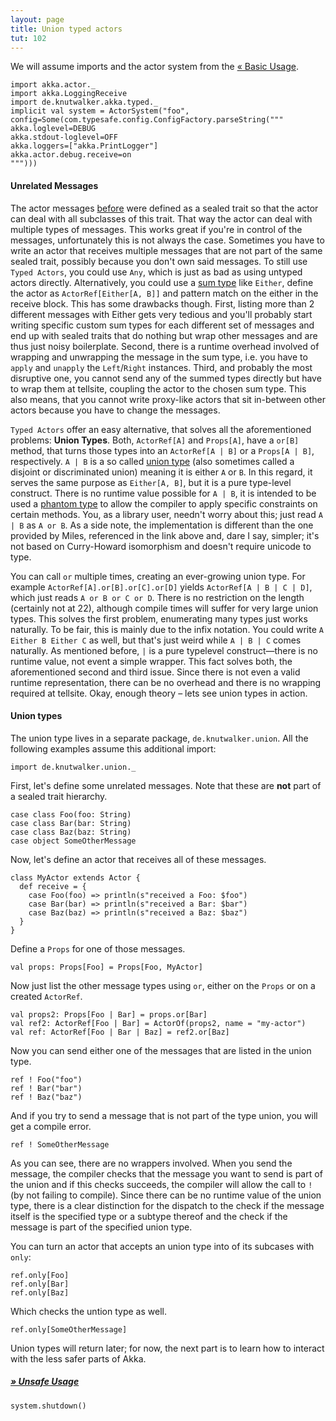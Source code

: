 ```yaml
---
layout: page
title: Union typed actors
tut: 102
---
```


We will assume imports and the actor system from the [&laquo; Basic Usage](index.html).

```tut:invisible
import akka.actor._
import akka.LoggingReceive
import de.knutwalker.akka.typed._
implicit val system = ActorSystem("foo", config=Some(com.typesafe.config.ConfigFactory.parseString("""
akka.loglevel=DEBUG
akka.stdout-loglevel=OFF
akka.loggers=["akka.PrintLogger"]
akka.actor.debug.receive=on
""")))
```


#### Unrelated Messages

The actor messages [before](index.html#actor-definition) were defined as a sealed trait so that the actor can deal with all subclasses of this trait. That way the actor can deal with multiple types of messages.
This works great if you're in control of the messages, unfortunately this is not always the case. Sometimes you have to write an actor that receives multiple messages that are not part of the same sealed trait, possibly because you don't own said messages.
To still use `Typed Actors`, you could use `Any`, which is just as bad as using untyped actors directly.
Alternatively, you could use a [sum type](https://en.wikipedia.org/wiki/Sum_type) like `Either`, define the actor as `ActorRef[Either[A, B]]` and pattern match on the either in the receive block. This has some drawbacks though.
First, listing more than 2 different messages with Either gets very tedious and you'll probably start writing specific custom sum types for each different set of messages and end up with sealed traits that do nothing but wrap other messages and are thus just noisy boilerplate.
Second, there is a runtime overhead involved of wrapping and unwrapping the message in the sum type, i.e. you have to `apply` and `unapply` the `Left`/`Right` instances.
Third, and probably the most disruptive one, you cannot send any of the summed types directly but have to wrap them at tellsite, coupling the actor to the chosen sum type. This also means, that you cannot write proxy-like actors that sit in-between other actors because you have to change the messages.

`Typed Actors` offer an easy alternative, that solves all the aforementioned problems: **Union Types**.
Both, `ActorRef[A]` and `Props[A]`, have a `or[B]` method, that turns those types into an `ActorRef[A | B]` or a `Props[A | B]`, respectively.
`A | B` is a so called [union type](http://ktoso.github.io/scala-types-of-types/#union-type-span-style-color-red-span) (also sometimes called a disjoint or discriminated union) meaning it is either `A` or `B`. In this regard, it serves the same purpose as `Either[A, B]`, but it is a pure type-level construct. There is no runtime value possible for `A | B`, it is intended to be used a [phantom type](http://ktoso.github.io/scala-types-of-types/#phantom-type) to allow the compiler to apply specific constraints on certain methods.
You, as a library user, needn't worry about this; just read `A | B` as `A or B`.
As a side note, the implementation is different than the one provided by Miles, referenced in the link above and, dare I say, simpler; it's not based on Curry-Howard isomorphism and doesn't require unicode to type.

You can call `or` multiple times, creating an ever-growing union type. For example `ActorRef[A].or[B].or[C].or[D]` yields `ActorRef[A | B | C | D]`, which just reads `A or B or C or D`. There is no restriction on the length (certainly not at 22), although compile times will suffer for very large union types.
This solves the first problem, enumerating many types just works naturally. To be fair, this is mainly due to the infix notation. You could write `A Either B Either C` as well, but that's just weird while `A | B | C` comes naturally.
As mentioned before, `|` is a pure typelevel construct—there is no runtime value, not event a simple wrapper. This fact solves both, the aforementioned second and third issue. Since there is not even a valid runtime representation, there can be no overhead and there is no wrapping required at tellsite.
Okay, enough theory – lets see union types in action.

#### Union types

The union type lives in a separate package, `de.knutwalker.union`. All the following examples assume this
additional import:

```tut:silent
import de.knutwalker.union._
```

First, let's define some unrelated messages. Note that these are **not** part of a sealed trait hierarchy.

```tut:silent
case class Foo(foo: String)
case class Bar(bar: String)
case class Baz(baz: String)
case object SomeOtherMessage
```

Now, let's define an actor that receives all of these messages.

```tut:silent
class MyActor extends Actor {
  def receive = {
    case Foo(foo) => println(s"received a Foo: $foo")
    case Bar(bar) => println(s"received a Bar: $bar")
    case Baz(baz) => println(s"received a Baz: $baz")
  }
}
```

Define a `Props` for one of those messages.

```tut
val props: Props[Foo] = Props[Foo, MyActor]
```

Now just list the other message types using `or`, either on the `Props` or on a created `ActorRef`.

```tut
val props2: Props[Foo | Bar] = props.or[Bar]
val ref2: ActorRef[Foo | Bar] = ActorOf(props2, name = "my-actor")
val ref: ActorRef[Foo | Bar | Baz] = ref2.or[Baz]
```

Now you can send either one of the messages that are listed in the union type.

```tut
ref ! Foo("foo")
ref ! Bar("bar")
ref ! Baz("baz")
```

And if you try to send a message that is not part of the type union, you will get a compile error.

```tut:fail
ref ! SomeOtherMessage
```

As you can see, there are no wrappers involved. When you send the message, the compiler checks that the message you want to send is part of the union and if this checks succeeds, the compiler will allow the call to `!` (by not failing to compile).
Since there can be no runtime value of the union type, there is a clear distinction for the dispatch to the check if the message itself is the specified type or a subtype thereof and the check if the message is part of the specified union type.

You can turn an actor that accepts an union type into of its subcases with `only`:

```tut
ref.only[Foo]
ref.only[Bar]
ref.only[Baz]
```

Which checks the untion type as well.

```tut:fail
ref.only[SomeOtherMessage]
```


Union types will return later; for now, the next part is to learn how to interact with the less safer parts of Akka.

##### [&raquo; Unsafe Usage](unsafe.html)


```tut:invisible
system.shutdown()
```
